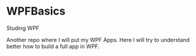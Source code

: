 # WPFBasics
Studing WPF

Another repo where I will put my WPF Apps. Here I will try to understand better how to build a full app in WPF.
